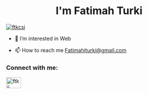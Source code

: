 
<h1 align="center">I'm Fatimah Turki</h1>

<p align="left"> <a href="https://twitter.com/ftkcsi" target="blank"><img src="https://img.shields.io/twitter/follow/ftkcsi?logo=twitter&style=for-the-badge" alt="ftkcsi" /></a> </p>

- 👀 I’m interested in Web

- 📫 How to reach me Fatimahiturki@gmail.com


<h3 align="left">Connect with me:</h3>
<p align="left">
<a href="https://twitter.com/ftkcsi" target="blank"><img align="center" src="https://raw.githubusercontent.com/rahuldkjain/github-profile-readme-generator/master/src/images/icons/Social/twitter.svg" alt="ftkii" height="30" width="40" /></a>
</p>



